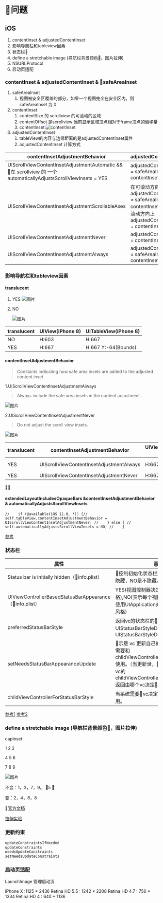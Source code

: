 
# 问题

## iOS

1. contentInset & adjustedContentInset
2. 影响导航栏和tableview因素
3. 状态栏
4. define a stretchable image (导航栏背景颜色，图片拉伸)
5. NSURLProtocol
6. 启动页适配

### contentInset & adjustedContentInset & safeAreaInset

1. safeAreaInset
    1. 视图被安全区覆盖的部分，如果一个视图完全在安全区内，则 safeAreaInset 为 0
2. contentInset
    1. contentSize 的 scrollview 的可滚动的区域
    2. contentOffset 是scrollview 当前显示区域顶点相对于frame顶点的偏移量
    3. contentInset:![contentInset](../Sources/123.jpg)
3. adjustedContentInset
   1. tableView的内容与边缘距离的是adjustedContentInset属性
   2. adjustedContentInset 计算方式

contentInsetAdjustmentBehavior | adjustedContentInset
--- | ---
UIScrollViewContentInsetAdjustmentAutomatic && 在 scrollview 的 一个automaticallyAdjustsScrollViewInsets = YES | adjustedContentInset = safeAreaInset + contentInset
UIScrollViewContentInsetAdjustmentScrollableAxes | 在可滚动方向上adjustedContentInset = safeAreaInset + contentInset，在不可滚动方向上adjustedContentInset = contentInset
UIScrollViewContentInsetAdjustmentNever | adjustedContentInset = contentInset
UIScrollViewContentInsetAdjustmentAlways | adjustedContentInset = safeAreaInset + contentInset

### 影响导航栏和tableview因素

#### translucent

1. YES
    ![图片](../Sources/1530495757.png)
2. NO

    ![图片](../Sources/1530495069.png)

translucent |UIView(iPhone 8) | UITableView(iPhone 8)
--- |--- | ---
NO | H:603 | H:667
YES | H:667 | H:667 Y:-64(Bounds)

#### contentInsetAdjustmentBehavior

> Constants indicating how safe area insets are added to the adjusted content inset.

1.UIScrollViewContentInsetAdjustmentAlways

> Always include the safe area insets in the content adjustment.

![图片](../Sources/1530497559.png)

2.UIScrollViewContentInsetAdjustmentNever

> Do not adjust the scroll view insets.

![图片](../Sources/1530498058.png)

translucent | contentInsetAdjustmentBehavior | UIView(iPhone 8) | UITableView(iPhone 8)
--- |--- | --- | ---
YES | UIScrollViewContentInsetAdjustmentAlways | H:667 | H:667 Y:-64(Bounds)
YES | UIScrollViewContentInsetAdjustmentNever | H:667 | H:667 Y:0(Bounds)
  

#### extendedLayoutIncludesOpaqueBars &contentInsetAdjustmentBehavior &  automaticallyAdjustsScrollViewInsets

``
//    if (@available(iOS 11.0, *)) {//        self.tableView.contentInsetAdjustmentBehavior = UIScrollViewContentInsetAdjustmentNever;
//    } else {
//        self.automaticallyAdjustsScrollViewInsets = NO;
//    }
``

[参考](http://yangzq007.com/2016/10/24/iOS%E6%BB%9A%E5%8A%A8%E8%A7%86%E5%9B%BE%E4%B8%8B%E5%8E%8B%E5%85%A8%E8%A7%A3%E6%9E%90/)

### 状态栏

|属性|意义|
--- | ---
Status bar is initially hidden（info.plist） | 控制初始化状态栏是否隐藏。YES 是隐藏，NO是不隐藏。
UIViewControllerBasedStatusBarAppearance（info.plist） | YES(视图控制器决定了状态栏的风格),NO(表示每个视图控制器必须显式地使用UIApplication对象来设置状态栏的风格)
preferredStatusBarStyle | 返回vc的状态栏的样式  UIStatusBarStyleDefault 或 UIStatusBarStyleDefault
setNeedsStatusBarAppearanceUpdate | 示意 vc 更新自己的status bar。往往需要和 childViewControllerForStatusBarStyle 使用。（当更新世，会调用container vc的childViewControllerForStatusBarStyle 返回由哪个vc决定状态栏的样式）
childViewControllerForStatusBarStyle | 当系统需要vc决定status bar的样式调用。

[参考1](https://www.jianshu.com/p/c0414830aa74)
[参考2](https://www.jianshu.com/p/534054a8c897)

### **define a stretchable image** (导航栏背景颜色，图片拉伸)

capInset

1   2   3

4   5   6

7   8   9

![图片](../../Sources/capInset.jpg)

不变：1，3，7，9。 5 

变：2，4，6，8

[官方文档](https://developer.apple.com/documentation/uikit/uiimage?changes=_3&language=objc)

[拉伸实验](https://www.jianshu.com/p/a577023677c1)

### 更新约束

``` Objective-C
updateConstraintsIfNeeded
updateConstraints
needsUpdateConstraints
setNeedsUpdateConstraints
```

### 启动页适配

LaunchImage 管理启动页

iPhone X :1125 * 2436
Retina HD 5.5 : 1242 * 2208
Retina HD 4.7 : 750 * 1334
Retina HD 4 : 640 * 1136